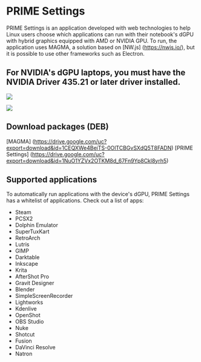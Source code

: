 # PRIME Settings

PRIME Settings is an application developed with web technologies to help Linux users choose which applications can run with their notebook's dGPU with hybrid graphics equipped with AMD or NVIDIA GPU. To run, the application uses MAGMA, a solution based on [NW.js] (https://nwjs.io/), but it is possible to use other frameworks such as Electron.

## For NVIDIA's dGPU laptops, you must have the NVIDIA Driver 435.21 or later driver installed.

![](https://4.bp.blogspot.com/-dpWrK4pLQog/XDf8gkSVfUI/AAAAAAAAWJQ/YK8RveMA5SsT5LCa1lwAckOTyBR_tlBagCLcBGAs/s1600/Screenshot_20190110_221015.png)

![](https://1.bp.blogspot.com/-8l3jXLNJUpE/XYJ9_yqua5I/AAAAAAAAXio/cuXeKSjL3toFgU1J-4hDMMr3b2ETVDI6QCLcBGAsYHQ/s1600/hardware-info.png)

## Download packages (DEB)
[MAGMA] (https://drive.google.com/uc?export=download&id=1CEQXWe4BeiTS-0OlTCBGvSXdQ5T8FADN)
[PRIME Settings] (https://drive.google.com/uc?export=download&id=1NuO1YZVx2OTKM8d_67Fn9Yp8Ckl8yrh5)


## Supported applications

To automatically run applications with the device's dGPU, PRIME Settings has a whitelist of applications. Check out a list of apps:

- Steam
- PCSX2
- Dolphin Emulator
- SuperTuxKart
- RetroArch
- Lutris
- GIMP
- Darktable
- Inkscape
- Krita
- AfterShot Pro
- Gravit Designer
- Blender
- SimpleScreenRecorder
- Lightworks
- Kdenlive
- OpenShot
- OBS Studio
- Nuke
- Shotcut
- Fusion
- DaVinci Resolve
- Natron
